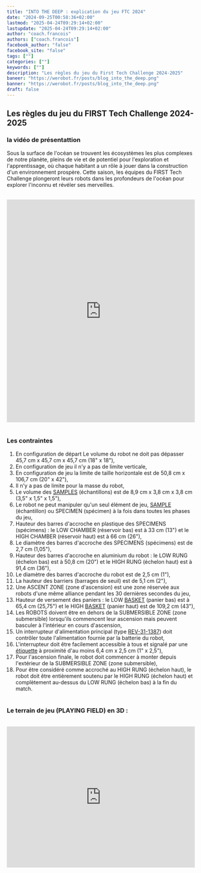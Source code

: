 ```yaml
---
title: "INTO THE DEEP : explication du jeu FTC 2024"
date: "2024-09-25T00:58:36+02:00"
lastmod: "2025-04-24T09:29:14+02:00"
lastupdate: "2025-04-24T09:29:14+02:00"
author: "coach.francois"
authors: ["coach.francois"]
facebook_author: "false"
facebook_site: "false"
tags: [""]
categories: [""]
keywords: [""]
description: "Les règles du jeu du First Tech Challenge 2024-2025"
baneer: "https://werobot.fr/posts/blog_into_the_deep.png"
banner: "https://werobot.fr/posts/blog_into_the_deep.png"
draft: false
---
```

## Les règles du jeu du FIRST Tech Challenge 2024-2025

### la vidéo de présentattion

Sous la surface de l'océan se trouvent les écosystèmes les plus complexes de notre planète, pleins de vie et de potentiel pour l'exploration et l'apprentissage, où chaque habitant a un rôle à jouer dans la construction d'un environnement prospère. Cette saison, les équipes du FIRST Tech Challenge plongeront leurs robots dans les profondeurs de l'océan pour explorer l'inconnu et révéler ses merveilles.

<br>
<iframe class="youtube-player" width="100%" height="597" src="https://www.youtube.com/embed/ewlDPvRK4U4?version=3&amp;rel=1&amp;showsearch=0&amp;showinfo=1&amp;iv_load_policy=1&amp;fs=1&amp;hl=fr-FR&amp;autohide=2&amp;wmode=transparent" allowfullscreen="true" style="border:0;" sandbox="allow-scripts allow-same-origin allow-popups allow-presentation allow-popups-to-escape-sandbox"></iframe>
<br><br>

### Les contraintes
01. En configuration de départ Le volume du robot ne doit pas dépasser 45,7 cm x 45,7 cm  x 45,7 cm (18" x 18"), <br>
02. En configuration de jeu il n'y a pas de limite verticale, <br>
03. En configuration de jeu la limite de taille horizontale est de 50,8 cm x 106,7 cm (20" x 42"), <br>
04. Il n'y a pas de limite pour la masse du robot, <br>
05. Le volume des [SAMPLES](https://cdn.andymark.com/media/W1siZiIsIjIwMjQvMDkvMDcvMTEvMzcvMTQvYzM3NmYyMzgtZmU4Yy00OWZlLTg5YzItOWMzODViOWQ0N2ZhL2FtLTU0MDEgU2FtcGxlLnBkZiJdXQ/am-5401%20Sample.pdf?sha=6a19804bcc7eb28f) (échantillons) est de 8,9 cm x 3,8 cm x 3,8 cm (3,5" x 1,5" x 1,5"), <br>
06. Le robot ne peut manipuler qu'un seul élément de jeu, [SAMPLE](https://cdn.andymark.com/media/W1siZiIsIjIwMjQvMDkvMDcvMTEvMzcvMTQvYzM3NmYyMzgtZmU4Yy00OWZlLTg5YzItOWMzODViOWQ0N2ZhL2FtLTU0MDEgU2FtcGxlLnBkZiJdXQ/am-5401%20Sample.pdf?sha=6a19804bcc7eb28f) (échantillon) ou SPECIMEN (spécimen) à la fois dans toutes les phases du jeu, <br>
07. Hauteur des barres d'accroche en plastique des SPECIMENS (spécimens) : le LOW CHAMBER (réservoir bas) est à 33 cm (13") et le HIGH CHAMBER (réservoir haut) est à 66 cm (26"), <br>
08. Le diamètre des barres d'accroche des SPECIMENS (spécimens) est de 2,7 cm (1,05"), <br>
09. Hauteur des barres d'accroche en aluminium du robot : le LOW RUNG (échelon bas) est à 50,8 cm (20") et le HIGH RUNG (échelon haut) est à 91,4 cm (36"), <br>
10. Le diamètre des barres d'accroche du robot est de 2,5 cm (1"), <br>
11. La hauteur des barriers (barrages de seuil) est de 5,1 cm (2"), <br>
12. Une ASCENT ZONE (zone d'ascension) est une zone réservée aux robots d'une même alliance pendant les 30 dernières secondes du jeu, <br>
13. Hauteur de versement des paniers : le LOW [BASKET](https://cdn.andymark.com/media/W1siZiIsIjIwMjQvMDgvMjIvMTEvMjAvMzYvYWZlYmJhZWYtYjMxYi00ZDI0LWI4YzItYWIxZWQyMGJjYzUzL2FtLTMwMTUgQmFza2V0LlBERiJdXQ/am-3015%20Basket.PDF?sha=858d2efda12ae755) (panier bas) est à 65,4 cm (25,75") et le HIGH [BASKET](https://cdn.andymark.com/media/W1siZiIsIjIwMjQvMDgvMjIvMTEvMjAvMzYvYWZlYmJhZWYtYjMxYi00ZDI0LWI4YzItYWIxZWQyMGJjYzUzL2FtLTMwMTUgQmFza2V0LlBERiJdXQ/am-3015%20Basket.PDF?sha=858d2efda12ae755) (panier haut) est de 109,2 cm (43"), <br>
14. Les ROBOTS doivent être en dehors de la SUBMERSIBLE ZONE (zone submersible) lorsqu'ils commencent leur ascension mais peuvent basculer à l'intérieur en cours d'ascension, <br>
15. Un interrupteur d'alimentation principal (type [REV-31-1387](https://www.revrobotics.com/rev-31-1387/)) doit contrôler toute l'alimentation fournie par la batterie du robot, <br>
16. L'interrupteur doit être facilement accessible à tous et signalé par une [étiquette](https://www.firstinspires.org/sites/default/files/uploads/resource_library/ftc/power-button-labels.pdf) à proximité d'au moins 6,4 cm x 2,5 cm (1" x 2,5"), <br>
17. Pour l'ascension finale, le robot doit commencer à monter depuis l'extérieur de la SUBMERSIBLE ZONE (zone submersible), <br>
18. Pour être considéré comme accroché au HIGH RUNG (échelon haut), le robot doit être entièrement soutenu par le HIGH RUNG (échelon haut) et complètement au-dessus du LOW RUNG (échelon bas) à la fin du match.
<br><br>

### Le terrain de jeu (PLAYING FIELD) en 3D :

<br>
<div style="
	position: relative;
	width: 100%;
	overflow: hidden;
	padding-top: 100%;
	"> 
  <iframe src="https://a360.co/4eH9Pwo" style="
	position: absolute;
	top: 0;
  	left: 0;
  	bottom: 0;
  	right: 0;
  	width: 100%;
  	height: 75%;
  	border: none;
	">
</iframe>
</div>



















